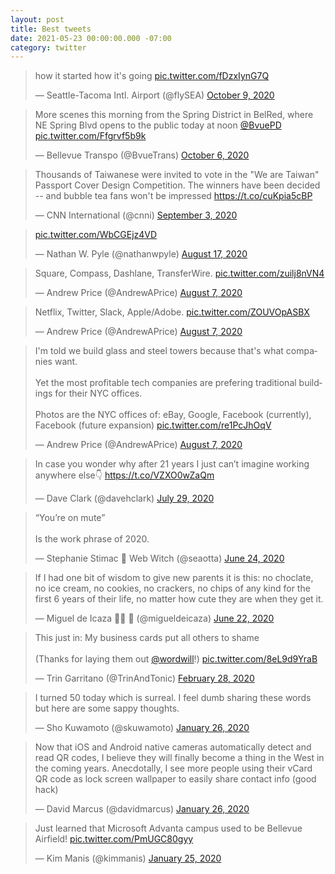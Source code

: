 ```yaml
---
layout: post
title: Best tweets
date: 2021-05-23 00:00:00.000 -07:00
category: twitter
---
```


<script async src="https://platform.twitter.com/widgets.js" charset="utf-8"></script>

<blockquote class="twitter-tweet"><p lang="en" dir="ltr">how it started                      how it&#39;s going <a href="https://t.co/fDzxIynG7Q">pic.twitter.com/fDzxIynG7Q</a></p>&mdash; Seattle-Tacoma Intl. Airport (@flySEA) <a href="https://twitter.com/flySEA/status/1314604750000668672?ref_src=twsrc%5Etfw">October 9, 2020</a></blockquote>
<blockquote class="twitter-tweet"><p lang="en" dir="ltr">More scenes this morning from the Spring District in BelRed, where NE Spring Blvd opens to the public today at noon <a href="https://twitter.com/BvuePD?ref_src=twsrc%5Etfw">@BvuePD</a> <a href="https://t.co/Ffgrvf5b9k">pic.twitter.com/Ffgrvf5b9k</a></p>&mdash; Bellevue Transpo (@BvueTrans) <a href="https://twitter.com/BvueTrans/status/1313502938971557888?ref_src=twsrc%5Etfw">October 6, 2020</a></blockquote>
<blockquote class="twitter-tweet"><p lang="en" dir="ltr">Thousands of Taiwanese were invited to vote in the &quot;We are Taiwan&quot; Passport Cover Design Competition. The winners have been decided -- and bubble tea fans won&#39;t be impressed <a href="https://t.co/cuKpia5cBP">https://t.co/cuKpia5cBP</a></p>&mdash; CNN International (@cnni) <a href="https://twitter.com/cnni/status/1301369612790116352?ref_src=twsrc%5Etfw">September 3, 2020</a></blockquote>
<blockquote class="twitter-tweet"><p lang="und" dir="ltr"><a href="https://t.co/WbCGEjz4VD">pic.twitter.com/WbCGEjz4VD</a></p>&mdash; Nathan W. Pyle (@nathanwpyle) <a href="https://twitter.com/nathanwpyle/status/1295469918654259202?ref_src=twsrc%5Etfw">August 17, 2020</a></blockquote>
<blockquote class="twitter-tweet"><p lang="de" dir="ltr">Square, Compass, Dashlane, TransferWire. <a href="https://t.co/zuilj8nVN4">pic.twitter.com/zuilj8nVN4</a></p>&mdash; Andrew Price (@AndrewAPrice) <a href="https://twitter.com/AndrewAPrice/status/1291749302428106753?ref_src=twsrc%5Etfw">August 7, 2020</a></blockquote>
<blockquote class="twitter-tweet"><p lang="en" dir="ltr">Netflix, Twitter, Slack, Apple/Adobe. <a href="https://t.co/ZOUVOpASBX">pic.twitter.com/ZOUVOpASBX</a></p>&mdash; Andrew Price (@AndrewAPrice) <a href="https://twitter.com/AndrewAPrice/status/1291748569511268355?ref_src=twsrc%5Etfw">August 7, 2020</a></blockquote>
<blockquote class="twitter-tweet"><p lang="en" dir="ltr">I&#39;m told we build glass and steel towers because that&#39;s what companies want.<br><br>Yet the most profitable tech companies are prefering traditional buildings for their NYC offices.<br><br>Photos are the NYC offices of: eBay, Google, Facebook (currently), Facebook (future expansion) <a href="https://t.co/re1PcJhOqV">pic.twitter.com/re1PcJhOqV</a></p>&mdash; Andrew Price (@AndrewAPrice) <a href="https://twitter.com/AndrewAPrice/status/1291746508904292354?ref_src=twsrc%5Etfw">August 7, 2020</a></blockquote>
<blockquote class="twitter-tweet"><p lang="en" dir="ltr">In case you wonder why after 21 years I just can’t imagine working anywhere else👇 <a href="https://t.co/VZXO0wZaQm">https://t.co/VZXO0wZaQm</a></p>&mdash; Dave Clark (@davehclark) <a href="https://twitter.com/davehclark/status/1288269845281165312?ref_src=twsrc%5Etfw">July 29, 2020</a></blockquote>
<blockquote class="twitter-tweet"><p lang="en" dir="ltr">“You’re on mute” <br><br>Is the work phrase of 2020.</p>&mdash; Stephanie Stimac 🔮 Web Witch (@seaotta) <a href="https://twitter.com/seaotta/status/1275814234023055366?ref_src=twsrc%5Etfw">June 24, 2020</a></blockquote>
<blockquote class="twitter-tweet"><p lang="en" dir="ltr">If I had one bit of wisdom to give new parents it is this: no choclate, no ice cream, no cookies, no crackers, no chips of any kind for the first 6 years of their life, no matter how cute they are when they get it.</p>&mdash; Miguel de Icaza 💉💉 🎉 (@migueldeicaza) <a href="https://twitter.com/migueldeicaza/status/1275071224389894147?ref_src=twsrc%5Etfw">June 22, 2020</a></blockquote>
<blockquote class="twitter-tweet"><p lang="en" dir="ltr">This just in: My business cards put all others to shame<br><br>(Thanks for laying them out <a href="https://twitter.com/wordwill?ref_src=twsrc%5Etfw">@wordwill</a>!) <a href="https://t.co/8eL9d9YraB">pic.twitter.com/8eL9d9YraB</a></p>&mdash; Trin Garritano (@TrinAndTonic) <a href="https://twitter.com/TrinAndTonic/status/1233495433684692997?ref_src=twsrc%5Etfw">February 28, 2020</a></blockquote>
<blockquote class="twitter-tweet"><p lang="en" dir="ltr">I turned 50 today which is surreal. I feel dumb sharing these words but here are some sappy thoughts.</p>&mdash; Sho Kuwamoto (@skuwamoto) <a href="https://twitter.com/skuwamoto/status/1221335834919493632?ref_src=twsrc%5Etfw">January 26, 2020</a></blockquote>
<blockquote class="twitter-tweet"><p lang="en" dir="ltr">Now that iOS and Android native cameras automatically detect and read QR codes, I believe they will finally become a thing in the West in the coming years. Anecdotally, I see more people using their vCard QR code as lock screen wallpaper to easily share contact info (good hack)</p>&mdash; David Marcus (@davidmarcus) <a href="https://twitter.com/davidmarcus/status/1221459733837516800?ref_src=twsrc%5Etfw">January 26, 2020</a></blockquote>
<blockquote class="twitter-tweet"><p lang="en" dir="ltr">Just learned that Microsoft Advanta campus used to be Bellevue Airfield! <a href="https://t.co/PmUGC80gyy">pic.twitter.com/PmUGC80gyy</a></p>&mdash; Kim Manis (@kimmanis) <a href="https://twitter.com/kimmanis/status/1221190128984457216?ref_src=twsrc%5Etfw">January 25, 2020</a></blockquote>
